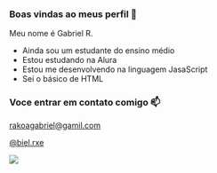 ### Boas vindas ao meus perfil 💚 

Meu nome é Gabriel R.

- Ainda sou um estudante do ensino médio
- Estou estudando na Alura
- Estou me desenvolvendo na linguagem JasaScript
- Sei o básico de HTML

### Voce entrar em contato comigo 📫

 rakoagabriel@gamil.com 
 
 [@biel.rxe](https://www.instagram.com/biel.rxe/)

 ![](https://media.tenor.com/Ip8PIT3v1FAAAAAi/123a.gif)
 
 
